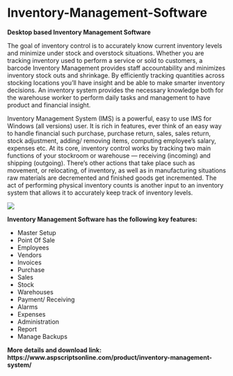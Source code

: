# Inventory-Management-Software
<b>Desktop based Inventory Management Software</b>

The goal of inventory control is to accurately know current inventory levels and minimize under stock and overstock situations. Whether you are tracking inventory used to perform a service or sold to customers, a barcode Inventory Management provides staff accountability and minimizes inventory stock outs and shrinkage. By efficiently tracking quantities across stocking locations you’ll have insight and be able to make smarter inventory decisions. An inventory system provides the necessary knowledge both for the warehouse worker to perform daily tasks and management to have product and financial insight.

Inventory Management System (IMS) is a powerful, easy to use IMS for Windows (all versions) user. It is rich in features, ever think of an easy way to handle financial such purchase, purchase return, sales, sales return, stock adjustment, adding/ removing items, computing employee’s salary, expenses etc. At its core, inventory control works by tracking two main functions of your stockroom or warehouse — receiving (incoming) and shipping (outgoing). There’s other actions that take place such as movement, or relocating, of inventory, as well as in manufacturing situations raw materials are decremented and finished goods get incremented. The act of performing physical inventory counts is another input to an inventory system that allows it to accurately keep track of inventory levels.

<img src="https://www.aspscriptsonline.com/wp-content/uploads/2017/11/IMS-1.png">

<b>Inventory Management Software has the following key features:</b>

<ul>
<li>Master Setup</li>
<li>Point Of Sale</li>
<li>Employees</li>
<li>Vendors</li>
<li>Invoices</li>
<li>Purchase</li>
<li>Sales</li>
<li>Stock</li>
<li>Warehouses</li>
<li>Payment/ Receiving</li>
<li>Alarms</li>
<li>Expenses</li>
<li>Administration</li>
<li>Report</li>
<li>Manage Backups</li>
</ul>
<b>More details and download link:</b><br>
<b>https://www.aspscriptsonline.com/product/inventory-management-system/</b>
